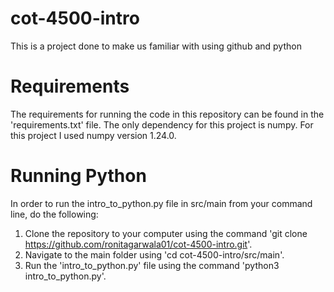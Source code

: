 # cot-4500-intro

This is a project done to make us familiar with using github and python

# Requirements

The requirements for running the code in this repository can be found in the 'requirements.txt' file. The only dependency for this project is numpy. For this project I used numpy version 1.24.0.

# Running Python

In order to run the intro_to_python.py file in src/main from your command line, do the following:

1) Clone the repository to your computer using the command 'git clone https://github.com/ronitagarwala01/cot-4500-intro.git'.
2) Navigate to the main folder using 'cd cot-4500-intro/src/main'.
3) Run the 'intro_to_python.py' file using the command 'python3 intro_to_python.py'.
